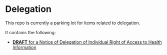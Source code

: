 Delegation
==========
This repo is currently a parking lot for items related to delegation.

It contains the following:


 * [__DRAFT__ for a Notice of Delegation of Individual Right of Access to Health Information](https://github.com/TransparentHealth/delegation/blob/master/IRAD.md)
 

